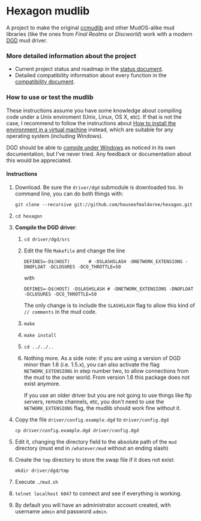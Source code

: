 Hexagon mudlib
==============

A project to make the original [ccmudlib](http://www.ciudadcapital.net) 
and other MudOS-alike mud libraries (like the ones from _Final 
Realms_ or _Discworld_) work with a modern [DGD](https://github.com/dworkin/dgd) mud driver.

### More detailed information about the project
* Current project status and roadmap in the [status document](status.md).
* Detailed compatibility information about every function in the [compatibility document](status_compat.md).

### How to use or test the mudlib

These instructions assume you have some knowledge about compiling code under a Unix enviroment (Unix, Linux, OS X, etc). If that is not the case, I recommend to follow the instructions about [How to install the environment in a virtual machine](install_in_vm.md) instead, which are suitable for any operating system (including Windows).

DGD should be able to [compile under Windows](https://github.com/dworkin/dgd/tree/master/src/host/win32) as noticed in its own documentation, but I've never tried. Any feedback or documentation about this would be appreciated.

#### Instructions

1. Download. Be sure the `driver/dgd` submodule is downloaded too.
   In command line, you can do both things with:

   `git clone --recursive git://github.com/houseofmaldorne/hexagon.git`
2. `cd hexagon`   
2. **Compile the DGD driver**:
   1. `cd driver/dgd/src`
   2. Edit the file `Makefile` and change the line

      `DEFINES=-D$(HOST)       # -DSLASHSLASH -DNETWORK_EXTENSIONS -DNOFLOAT -DCLOSURES -DCO_THROTTLE=50`

      with

      `DEFINES=-D$(HOST) -DSLASHSLASH # -DNETWORK_EXTENSIONS -DNOFLOAT -DCLOSURES -DCO_THROTTLE=50`

      The only change is to include the `SLASHSLASH` flag to allow this 
      kind of `// comments` in the mud code.

   3. `make`
   4. `make install`
   5. `cd ../../..`
   6. Nothing more. As a side note: if you are using a version of DGD minor 
      than 1.6 (i.e. 1.5.x), you can also activate the flag `NETWORK_EXTENSIONS`
      in step number two, to allow connections from the mud to the outer world. 
      From version 1.6 this package does not exist anymore.

      If you use an older driver but you are not going to use things like ftp 
      servers, remote channels, etc, you don't need to use the `NETWORK_EXTENSIONS` 
      flag, the mudlib should work fine without it.

3. Copy the file `driver/config.example.dgd` to `driver/config.dgd`

   `cp driver/config.example.dgd driver/config.dgd`
4. Edit it, changing the directory field to the absolute path of the 
   `mud` directory (must end in `/whatever/mud` without an ending slash)
5. Create the `tmp` directory to store the swap file if it does not exist:

   `mkdir driver/dgd/tmp`
5. Execute `./mud.sh`
6. `telnet localhost 6047` to connect and see if everything is working.
7. By default you will have an administrator account created, with username `admin` and password `admin`.

